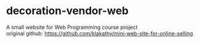 # decoration-vendor-web
A small website for Web Programming course project \
original github: https://github.com/klakathy/mini-web-site-for-online-selling
